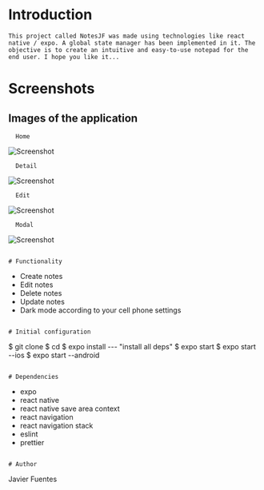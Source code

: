 # Introduction

```
This project called NotesJF was made using technologies like react native / expo. A global state manager has been implemented in it. The objective is to create an intuitive and easy-to-use notepad for the end user. I hope you like it...
```

# Screenshots


## Images of the application


```
  Home
```

![Screenshot](/images/home.png)

```
  Detail
```

![Screenshot](/images/detail.png)

```
  Edit
```

![Screenshot](/images/edit.png)

```
  Modal
```

![Screenshot](/images/modal.png)

```

# Functionality

```

- Create notes
- Edit notes
- Delete notes
- Update notes
- Dark mode according to your cell phone settings

```

# Initial configuration

```

$ git clone
$ cd <project-name>
$ expo install --- "install all deps"
$ expo start
$ expo start --ios
$ expo start --android

```

# Dependencies

```

- expo
- react native
- react native save area context
- react navigation
- react navigation stack
- eslint
- prettier

```

# Author

```

Javier Fuentes

```

```

